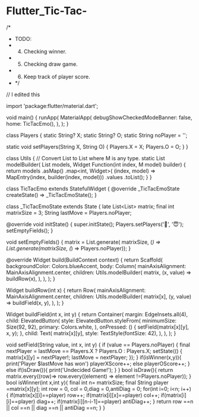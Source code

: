 # Flutter_Tic-Tac-
/*
 * TODO:
 * 4. Checking winner.
 * 5. Checking draw game.
 * 6. Keep track of player score.
 * */

// I edited this

import 'package:flutter/material.dart';

void main() {
  runApp(
    MaterialApp(
      debugShowCheckedModeBanner: false,
      home: TicTacEmo(),
    ),
  );
}

class Players {
  static String? X;
  static String? O;
  static String noPlayer = '';

  static void setPlayers(String X, String O) {
    Players.X = X;
    Players.O = O;
  }
}

class Utils {
  // Convert List<M> to List<Widget> where M is any type.
  static List<Widget> modelBuilder<M>(
      List<M> models, Widget Function(int index, M model) builder) {
    return models
        .asMap()
        .map<int, Widget>(
            (index, model) => MapEntry(index, builder(index, model)))
        .values
        .toList();
  }
}

class TicTacEmo extends StatefulWidget {
  @override
  _TicTacEmoState createState() => _TicTacEmoState();
}

class _TicTacEmoState extends State<TicTacEmo> {
  late List<List<String>> matrix;
  final int matrixSize = 3;
  String lastMove = Players.noPlayer;

  @override
  void initState() {
    super.initState();
    Players.setPlayers('👺', '😇');
    setEmptyFields();
  }

  void setEmptyFields() {
    matrix = List.generate(
        matrixSize, (_) => List.generate(matrixSize, (_) => Players.noPlayer));
  }

  @override
  Widget build(BuildContext context) {
    return Scaffold(
      backgroundColor: Colors.blueAccent,
      body: Column(
        mainAxisAlignment: MainAxisAlignment.center,
        children: Utils.modelBuilder(
          matrix,
          (x, value) => buildRow(x),
        ),
      ),
    );
  }

  Widget buildRow(int x) {
    return Row(
      mainAxisAlignment: MainAxisAlignment.center,
      children: Utils.modelBuilder(
        matrix[x],
        (y, value) => buildField(x, y),
      ),
    );
  }

  Widget buildField(int x, int y) {
    return Container(
      margin: EdgeInsets.all(4),
      child: ElevatedButton(
        style: ElevatedButton.styleFrom(
          minimumSize: Size(92, 92),
          primary: Colors.white,
        ),
        onPressed: () {
          setField(matrix[x][y], x, y);
        },
        child: Text(
          matrix[x][y],
          style: TextStyle(fontSize: 42),
        ),
      ),
    );
  }

  void setField(String value, int x, int y) {
    if (value == Players.noPlayer) {
      final nextPlayer = lastMove == Players.X ? Players.O : Players.X;
      setState(() {
        matrix[x][y] = nextPlayer!;
        lastMove = nextPlayer;
      });
    }
    if(isWinner(x,y)){
      print('Player $lastMove has won') playerXScore++;
      else playerOScore++;
    }
    else if(isDraw()){
      print('Undecided Game!');
    }
  }
  bool isDraw(){
    return matrix.every((row)=> row.every((element) => element !=Players.noPlayer));
  }
  bool isWinner(int x,int y){
    final int n= matrixSize;
    final String player =matrix[x][y];
    int row = 0, col = 0,diag = 0,antiDiag = 0;
    for(int i=0; i<n; i++){
      if(matrix[x][i]==player) row++;
      if(matrix[i][x]==player) col++;
      if(matrix[i][i]==player) diag++;
      if(matrix[i][n-i-1]==player) antiDiag++;
    }
    return row ==n || col ==n || diag ==n || antiDiag ==n;
  }
}
